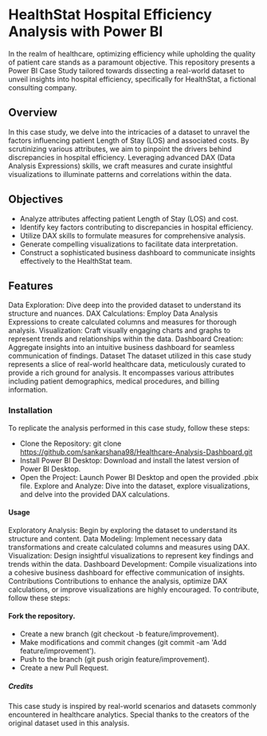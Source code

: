 # HealthStat Hospital Efficiency Analysis with Power BI
In the realm of healthcare, optimizing efficiency while upholding the quality of patient care stands as a paramount objective. This repository presents a Power BI Case Study tailored towards dissecting a real-world dataset to unveil insights into hospital efficiency, specifically for HealthStat, a fictional consulting company.

## Overview
In this case study, we delve into the intricacies of a dataset to unravel the factors influencing patient Length of Stay (LOS) and associated costs. By scrutinizing various attributes, we aim to pinpoint the drivers behind discrepancies in hospital efficiency. Leveraging advanced DAX (Data Analysis Expressions) skills, we craft measures and curate insightful visualizations to illuminate patterns and correlations within the data.

## Objectives
- Analyze attributes affecting patient Length of Stay (LOS) and cost.
- Identify key factors contributing to discrepancies in hospital efficiency.
- Utilize DAX skills to formulate measures for comprehensive analysis.
- Generate compelling visualizations to facilitate data interpretation.
- Construct a sophisticated business dashboard to communicate insights effectively to the HealthStat team.

## Features
Data Exploration: Dive deep into the provided dataset to understand its structure and nuances.
DAX Calculations: Employ Data Analysis Expressions to create calculated columns and measures for thorough analysis.
Visualization: Craft visually engaging charts and graphs to represent trends and relationships within the data.
Dashboard Creation: Aggregate insights into an intuitive business dashboard for seamless communication of findings.
Dataset
The dataset utilized in this case study represents a slice of real-world healthcare data, meticulously curated to provide a rich ground for analysis. It encompasses various attributes including patient demographics, medical procedures, and billing information.

### Installation
To replicate the analysis performed in this case study, follow these steps:

- Clone the Repository: git clone https://github.com/sankarshana98/Healthcare-Analysis-Dashboard.git
- Install Power BI Desktop: Download and install the latest version of Power BI Desktop.
- Open the Project: Launch Power BI Desktop and open the provided .pbix file.
Explore and Analyze: Dive into the dataset, explore visualizations, and delve into the provided DAX calculations.

#### Usage
Exploratory Analysis: Begin by exploring the dataset to understand its structure and content.
Data Modeling: Implement necessary data transformations and create calculated columns and measures using DAX.
Visualization: Design insightful visualizations to represent key findings and trends within the data.
Dashboard Development: Compile visualizations into a cohesive business dashboard for effective communication of insights.
Contributions
Contributions to enhance the analysis, optimize DAX calculations, or improve visualizations are highly encouraged. To contribute, follow these steps:

#### Fork the repository.
- Create a new branch (git checkout -b feature/improvement).
- Make modifications and commit changes (git commit -am 'Add feature/improvement').
- Push to the branch (git push origin feature/improvement).
- Create a new Pull Request.

##### Credits
This case study is inspired by real-world scenarios and datasets commonly encountered in healthcare analytics. Special thanks to the creators of the original dataset used in this analysis.
